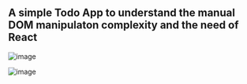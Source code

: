 ## A simple Todo App to understand the manual DOM manipulaton complexity and the need of React




![image](https://github.com/skmax1/Todo-app/assets/150843026/ccf501f3-5f10-4910-abb2-3fea96062de0)



![image](https://github.com/skmax1/Todo-app/assets/150843026/a1f968d4-269f-4dba-b4b5-41b62a55fec6)
